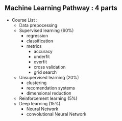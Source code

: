 ## Machine Learning Pathway : 4 parts

- Course List :
    - Data prepocessing
    - Supervised learning (60%)
        - regression
        - classification
        - metrics
            - accuracy
            - underfit
            - overfit
            - cross validation
            - grid search
    - Unsupervised learning (20%)
        - clustering
        - recomendation systems
        - dimensional reduction
    - Reinforcement learning (5%)
    - Deep learning (15%)
        - Neural Network
        - convolutional Neural Network
